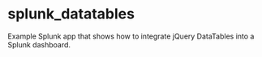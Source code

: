 # splunk_datatables
Example Splunk app that shows how to integrate jQuery DataTables into a Splunk dashboard.
